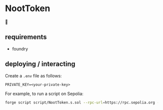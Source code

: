 # NootToken

🥺

## requirements

- foundry

## deploying / interacting

Create a `.env` file as follows:
```
PRIVATE_KEY=<your-private-key>
```

For example, to run a script on Sepolia:

```bash
forge script script/NootToken.s.sol --rpc-url=https://rpc.sepolia.org --broadcast --verify -vvvv
```